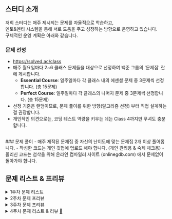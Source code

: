 ## 스터디 소개

저희 스터디는 매주 제시되는 문제를 자율적으로 학습하고,  
멘토&멘티 시스템을 통해 서로 도움을 주고 성장하는 방향으로 운영하고 있습니다.  
구체적인 운영 계획은 아래와 같습니다.

### 문제 선정
- https://solved.ac/class
- 매주 월요일마다 2~6 클래스 문제들을 대상으로 선정하여 백준 그룹의 '문제집' 란에 게시합니다.
  - **Essential Course**: 일주일마다 각 클래스 내의 에센셜 문제 중 3문제씩 선정합니다. (총 15문제)
  - **Perfect Course**: 일주일마다 각 클래스의 나머지 문제 중 3문제씩 선정합니다. (총 15문제)
- 선정 기준은 랜덤이므로, 문제 풀이를 위한 방향(알고리즘 선정) 부터 직접 설계하는걸 권장합니다.
- 개인적인 의견으로는, 코딩 테스트 역량을 키우는 데는 Class 4까지만 푸셔도 충분합니다.
<br>
### 문제 풀이
- 매주 제작된 문제집 중 자신의 난이도에 맞는 문제집 2개 이상 풀어옵니다.
- 작성한 코드는 개인 깃헙에 업로드 해야 합니다. (개인 관리용 & 숙제 체크용)
- 올리신 코드는 첨삭을 위해 온라인 컴파일러 사이트 (onlinegdb.com) 에서 문제없이 돌아가야 합니다.
<br>

## 문제 리스트 & 프리뷰
<details>
<summary> 1주차 문제 리스트 </summary>
<div markdown="1">

|분류|번호|제목|링크|
|--|--|--|--|
|<img src="class/c2.svg">|1546|평균|<a href="https://www.acmicpc.net/problem/1546"> 🔗 </a>
|<img src="class/c2.svg">|11866|요세푸스 문제 0|<a href="https://www.acmicpc.net/problem/11866"> 🔗 </a>
|<img src="class/c2.svg">|2798|블랙잭|<a href="https://www.acmicpc.net/problem/2798"> 🔗 </a>
|<img src="class/c3.svg">|1620|나는야 포켓몬 마스터 이다솜|<a href="https://www.acmicpc.net/problem/1620"> 🔗 </a>
|<img src="class/c3.svg">|1927|최소 힙|<a href="https://www.acmicpc.net/problem/1927"> 🔗 </a>
|<img src="class/c3.svg">|2606|바이러스|<a href="https://www.acmicpc.net/problem/2606"> 🔗 </a>
|<img src="class/c4.svg">|1629|곱셈|<a href="https://www.acmicpc.net/problem/1629"> 🔗 </a>
|<img src="class/c4.svg">|11660|구간 합 구하기 5|<a href="https://www.acmicpc.net/problem/11660"> 🔗 </a>
|<img src="class/c4.svg">|12865|평범한 배낭|<a href="https://www.acmicpc.net/problem/12865"> 🔗 </a>
|<img src="class/c5.svg">|1463|가장 긴 증가하는 부분 수열 2|<a href="https://www.acmicpc.net/problem/1463"> 🔗 </a>
|<img src="class/c5.svg">|1074|팰린드롬?|<a href="https://www.acmicpc.net/problem/1074"> 🔗 </a>
|<img src="class/c5.svg">|9095|부분합|<a href="https://www.acmicpc.net/problem/9095"> 🔗 </a>
|<img src="class/c6.svg">|11438|LCA 2|<a href="https://www.acmicpc.net/problem/11438"> 🔗 </a>
|<img src="class/c6.svg">|13334|철로|<a href="https://www.acmicpc.net/problem/13334"> 🔗 </a>
|<img src="class/c6.svg">|5719|거의 최단 경로|<a href="https://www.acmicpc.net/problem/5719"> 🔗 </a>

</div>
</details>

<details>
<summary> 2주차 문제 프리뷰 </summary>
<div markdown="1">

## CLASS2
[1018 체스판 다시 칠하기](https://www.acmicpc.net/problem/1018)
* N,M의 제한이 50인 문제로, 최적화를 할 필요가 없는 문제입니다.
* 최적화를 요하는 문제로 아래 문제가 있습니다. (골드5)
  * [25682 체스판 다시 칠하기 2](https://www.acmicpc.net/problem/25682)

[1259 팰린드롬수](https://www.acmicpc.net/problem/1259)
* '팰린드롬'이라는 성질은 앞으로 알고리즘 문제에서 빈번하게 등장할 예정입니다.
* 팰린드롬과 관련된 아래 문제를 추천드립니다.
  * [1213 팰린드롬 만들기](https://www.acmicpc.net/problem/1213)

[2164 카드2](https://www.acmicpc.net/problem/2164)
* 이 문제도 최적화를 할 필요는 없습니다.
* 그러나, O(logN)으로 풀 수 있는 문제라는 걸 감안하면 최적화를 해보는 게 바람직해 보입니다.
  * Input이 '1044483647'일 때, Output이 '1015225470'가 나오는 코드를 작성해보세요 (비슷한 문제를 못찾음 ㅠ)


## CLASS3
[1463 1로 만들기](https://www.acmicpc.net/problem/1463)
* 접근 방법이 대개 비슷할 수 밖에 없는 문제입니다.
* 이미 정형화된 문제가 다양한 바리에이션이 있으며, 아래와 같은 문제들을 소개드립니다.
  * [12852 1로 만들기 2 (실버1)](https://www.acmicpc.net/problem/12852)
  * [27440 1로 만들기 3 (골드4)](https://www.acmicpc.net/problem/27440)

[1074 Z](https://www.acmicpc.net/problem/1074)
* 이 문제도 접근 방법이 거의 비슷할거라 생각합니다.
* 아래 문제도 함께 풀어보며 비슷하게 접근했는지 한 번 생각해보면 좋을 듯 합니다.
  * [10993 별 찍기 - 18 (골드4)](https://www.acmicpc.net/problem/10993)

[9095 1, 2, 3 더하기](https://www.acmicpc.net/problem/9095)
* 마찬가지로 바리에이션이 많은 문제입니다. (다 풀면 천재)
  * [2156 포도주 시식 (실버1)](https://www.acmicpc.net/problem/2156)
  * [12101 1, 2, 3 더하기 2](https://www.acmicpc.net/problem/12101)
  * [15988 1, 2, 3 더하기 3](https://www.acmicpc.net/problem/15988)
  * [15989 1, 2, 3 더하기 4](https://www.acmicpc.net/problem/15989)
  * [15990 1, 2, 3 더하기 5](https://www.acmicpc.net/problem/15990)
  * [15991 1, 2, 3 더하기 6](https://www.acmicpc.net/problem/15991)
  * [15992 1, 2, 3 더하기 7](https://www.acmicpc.net/problem/15992)
  * [15993 1, 2, 3 더하기 8](https://www.acmicpc.net/problem/15993)
  * [16195 1, 2, 3 더하기 9](https://www.acmicpc.net/problem/16195)

## CLASS4
[1238 파티](https://www.acmicpc.net/problem/1238)
* 그래프의 특정 이론을 응용하는 문제입니다.
* 이 문제를 쉽게 풀었거나, 다른 응용 문제가 궁금하다면 다음과 같은 문제가 있습니다.
  * [13911 집 구하기 (골드2)](https://www.acmicpc.net/problem/13911)
  * [16118 달빛 여우 (골드1, 어려움)](https://www.acmicpc.net/problem/16118)

[2206 벽 부수고 이동하기](https://www.acmicpc.net/problem/2206)
* 기초적인 4방향 탐색 문제에서, 특정 조건이 추가되면서 까다로워진 케이스입니다.
* 시리즈가 있으며, 난이도는 대체로 비슷합니다. (견우와 직녀는 조금 어려워요)
  * [14442 벽 부수고 이동하기 2](https://www.acmicpc.net/problem/14442)
  * [16933 벽 부수고 이동하기 3](https://www.acmicpc.net/problem/16933)
  * [16946 벽 부수고 이동하기 4](https://www.acmicpc.net/problem/16946)
  * [16137 견우와 직녀 (골드2)](https://www.acmicpc.net/problem/16137)

[1991 트리 순회](https://www.acmicpc.net/problem/1991)
* 트리의 전위 순회, 중위 순회, 후위 순회와 관련된 학습적인 문제입니다.
* 아마 나중에 Class5에서 더 깊게 다룰 예정이므로, 여기서는 맛만 보고 넘어갑시다

## CLASS5
[1197 최소 스패닝 트리](https://www.acmicpc.net/problem/1197)
* 선행 지식이 필요한 문제로써, 1시간 내외로 고민해보고 이론을 학습하시는 걸 추천드립니다.
* 생각해보니 제목이 MST네요 최소 스패닝 트리(이하 MST) 만드는 테크닉을 알아야 합니다.
* MST 문제는 대체로 MST 문제라는걸 스포 당하는 순간 쉬워집니다. 그래서 함부로 문제 추천은 못하겠습니다.
* 그래도 아래 기본 문제는 추천해봄직 하다고 생각했습니다.
  * [13418 학교 탐방하기 (골드3)](https://www.acmicpc.net/problem/13418)

[13460 구슬 탈출 2](https://www.acmicpc.net/problem/13460)
* 구슬탈출은 꽤 어려운 시뮬레이션 문제 중 하나로, 특히 코드 최적화가 굉장히 까다롭습니다.
* 시리즈 문제의 요구사항이 대부분 같으므로, 구슬 탈출 3, 4 부터 풀고 나머지를 제출하시면 나머지도 무난히 풀립니다.
  * [13459 구슬 탈출 1](https://www.acmicpc.net/problem/13459)
  * [15644 구슬 탈출 3](https://www.acmicpc.net/problem/15644)
  * [15653 구슬 탈출 4](https://www.acmicpc.net/problem/15653)
* 조금 쉬운 구현 문제로는 아래 문제를 추천합니다.
  * [11559 Puyo Puyo](https://www.acmicpc.net/problem/11559)

[2252 줄 세우기](https://www.acmicpc.net/problem/2252)
* 최소 스패닝 트리처럼, 그래프에서 꽤 유용한 이론 중 하나를 사용하는 문제입니다.
* 마찬가지로 1시간 내외로 고민해보고 이론을 학습하시는 걸 추천드립니다.
* 응용문제가 다른 복합적인 알고리즘과 함께 제시되는 경우가 많으므로 그냥 이론만 배우는걸 추천드립니다.

## CLASS6
[19585 전설](https://www.acmicpc.net/problem/19585)
* 응용 문제야 많지만... 제가 이 난이도 이상으로 이 알고리즘 응용 문제를 아직 못풀어봤습니다.
* JAVA 기준으로 시간 관리가 굉장히 빡빡합니다.

[2533 사회망 서비스(SNS)](https://www.acmicpc.net/problem/19585)
* 비슷한 유형으로 아래 문제가 있습니다.
  * [1135 뉴스 전하기](https://www.acmicpc.net/problem/1135)

[11280 2-SAT - 3](https://www.acmicpc.net/problem/11280)
* 이 문제의 하위 개념까지 배우고 왔다면 사실 저희 스터디에서 배울 게 딱히 없긴 해요
* 하위 개념 문제로 유명한 문제를 하나 소개해드리겠습니다. (아래꺼부터 풀고 와야 함)
  * [2150 Strongly Connected Component](https://www.acmicpc.net/problem/2150)
  * [12880 그래프 차이 최소](https://www.acmicpc.net/problem/12880)

</div>
</details>


<details>
<summary> 3주차 문제 프리뷰 </summary>
<div markdown="1">

## CLASS2
[10814 나이순 정렬](https://www.acmicpc.net/problem/10814)
* 클래식한 정렬 문제입니다. 정렬 방법을 '잘' 구현하는 건 앞으로도 도움이 되니 확실하게 익혀두시기 바랍니다.
  * [11651 좌표 정렬하기 2](https://www.acmicpc.net/problem/11651)
  * [5648 역원소 정렬](https://www.acmicpc.net/problem/5648)

[10845 큐](https://www.acmicpc.net/problem/10845)
* 더러운 구현 문제지만 한번쯤은 이런걸 해둘 필요가 있습니다.
* 명령이 들어오고 처리하는 문제에서, 각 명령을 함수화 시키는 연습을 해두면 좋습니다. 가령 아래처럼...
```
while(N--){
    cin >> s;
    if(s == "push") _push();
    if(s == "pop") _pop();
    if(s == "size") _size();
    if(s == "empty") _empty();
    if(s == "front") _front();
    if(s == "back") _back();
}
```

[11050 이항 계수 1](https://www.acmicpc.net/problem/11050)
* 아직 최적화가 필요없는 이항 계수 문제입니다.
* 이항 계수와 관련하여 최적화를 요구하는 문제가 굉장히 많으며, 그 난이도도 다양합니다.
* 여기서는 실버, 골드 수준 문제만 소개하겠습니다.
  * [11051 이항 계수 2](https://www.acmicpc.net/problem/11051)
  * [15824 너 봄에는 캡사이신이 맛있단다](https://www.acmicpc.net/problem/15824)
  * [11401 이항 계수 3](https://www.acmicpc.net/problem/11401)

## CLASS3
[1003 피보나치 함수](https://www.acmicpc.net/problem/1003)
* 피보나치도 알고리즘에서 굉장히 많이 응용되는 수열 중 하나입니다
* 비슷한 문제들을 모두 모아봤습니다 (골드 문제는 응용 & 최적화가 필요합니다)
  * [10826 피보나치 수 4](https://www.acmicpc.net/problem/10826)
  * [1788 피보나치 수의 확장](https://www.acmicpc.net/problem/1788)
  * [15624 피보나치 수 7](https://www.acmicpc.net/problem/15624)
  * [14495 피보나치 비스무리한 수열](https://www.acmicpc.net/problem/15624)
  * [17175 피보나치는 지겨웡~](https://www.acmicpc.net/problem/15624)
  * [9009 피보나치](https://www.acmicpc.net/problem/9009)
  * [11442 홀수번째 피보나치 수의 합 (골드)](https://www.acmicpc.net/problem/11442)
  * [11443 짝수번째 피보나치 수의 합 (골드)](https://www.acmicpc.net/problem/11443)
  * [11444 피보나치 수 6 (골드)](https://www.acmicpc.net/problem/11444)

[11723 집합](https://www.acmicpc.net/problem/11723)
* 딱히 적을 말이 없네요 귀찮은 구현 문제입니다.

[2630 색종이 만들기](https://www.acmicpc.net/problem/2630)
* 좋은 문제이고, 이런 유형이 코테에 종종 나옵니다. 아래 문제들도 적극 추천드립니다.
  * [17829 222-풀링](https://www.acmicpc.net/problem/17829)
  * [9097 Quad Trees](https://www.acmicpc.net/problem/9097)


## CLASS4
[1753 최단경로](https://www.acmicpc.net/problem/1753)
* 저번주 파티(1238) 문제를 풀었다면 아마 쉽게 풀었으리라 생각합니다.
* 그러므로 저번주 문제를 그대로 추천드리며, 혹시라도 다 푸신 분을 위해 문제 하나 추가하겠습니다.
  * [5529 저택](https://www.acmicpc.net/problem/5529)

[15650 N과 M(2)](https://www.acmicpc.net/problem/15650)
* 수업에서 다뤘던 문제입니다. 복습 느낌으로 아래 문제들을 풀어보세요 (다풀면 백트래킹 마스터)
  * [15649 N과 M(1)](https://www.acmicpc.net/problem/15649)
  * [15651 N과 M(3)](https://www.acmicpc.net/problem/15651)
  * [15652 N과 M(4)](https://www.acmicpc.net/problem/15652)
  * [15654 N과 M(5)](https://www.acmicpc.net/problem/15654)
  * [15655 N과 M(6)](https://www.acmicpc.net/problem/15655)
  * [15656 N과 M(7)](https://www.acmicpc.net/problem/15656)
  * [15657 N과 M(8)](https://www.acmicpc.net/problem/15657)
  * [15663 N과 M(9)](https://www.acmicpc.net/problem/15663)
  * [15664 N과 M(10)](https://www.acmicpc.net/problem/15664)
  * [15665 N과 M(11)](https://www.acmicpc.net/problem/15665)

[1918 후위 표기식](https://www.acmicpc.net/problem/1918)
* 이론으로만 배웠던 후위 표기식을 실습하는 문제입니다!
* 처음에 구현하기 정말정말 어려워요. 그래도 포기하지 말고 도전해보길 바래요


## CLASS5
[17387 선분 교차 2](https://www.acmicpc.net/problem/17387)
* 솔직히 코테에 큰 도움이 되는 문제는 아닙니다.
* 그래도 기하학 문제를 풀면 수학적 사고력이 많이 올라가니 시간이 남으면 도전해보세요
* 아래 문제는 기하학에서 주로 다루는 CCW를 소개하고 있습니다.
  * [11758 CCW](https://www.acmicpc.net/problem/11758)
  * [17386 선분 교차 1](https://www.acmicpc.net/problem/17386)
  * [12781 PIZZA ALBOLOC](https://www.acmicpc.net/problem/12781)

[12100 2048 (Easy)](https://www.acmicpc.net/problem/12100)
* 쉽지 않은 시뮬레이션 문제입니다. 구슬 탈출과 로직이 비슷해보이지만 저한테는 훨씬 더 까다로운 문제였습니다.
* Hard까지 도전...?
  * [12094 2048 (Hard)](https://www.acmicpc.net/problem/12094)

[14003 가장 긴 증가하는 부분 수열 5](https://www.acmicpc.net/problem/14003)
* 코테에서, 만약 LIS를 가장 어렵게 낸다면 이 정도 난이도가 될 듯 합니다
* 그러니까 이거 이해하고 적절히 잘 구현했다면, 앞으로 어떤 코테도 무난하게 풀 수 있을거에요
  * [3745 오름세](https://www.acmicpc.net/problem/3745)


## CLASS6
[1533 길의 개수](https://www.acmicpc.net/problem/1533)
* 단순히 구현하면 시간초과가 나기 때문에, Class 5 정도의 알고리즘을 적절히 잘 응용하는 문제입니다.
* 다시 말해서 Class 5를 풀고 오셨다면 이 문제도 충분히 푸실 수 있습니다.

[1789 찾기](https://www.acmicpc.net/problem/1786)
* 정말 유명한 kmp 알고리즘을 배우는 문제입니다.
* 1학기 수업 중에 배우는 걸로 아는데, 미리 배워두면 나중에 따라가기 훨씬 쉬워질 겁니다.
* kmp 문제들 대부분이 주제가 kmp라는 걸 아는 순간 쉬워지는 문제들이라서... 응용 문제 하나만 남겨두겠습니다.
  * [13506 카멜레온 부분 문자열](https://www.acmicpc.net/problem/13506)

[2042 구간 합 구하기](https://www.acmicpc.net/problem/2042)
* 어쩌면 Class 6 중에서 가장 쉬운 알고리즘을 배우는 문제입니다.
* 쿼리를 처리하는 이런 유형의 문제가 플래티넘 이상 문제의 10%는 차지하니, 구현 방법을 잘 숙지해둬야 나중에 응용 문제에서 헤매지 않을겁니다.
  * [14438 수열과 쿼리 17](https://www.acmicpc.net/problem/14438)
  * [11505 구간 곱 구하기](https://www.acmicpc.net/problem/11505)

</div>
</details>


<details>
<summary> 4주차 문제 리스트 & 리뷰 <a href="https://renecantata.notion.site/4-07811d69ab4d4a58bfd6f9292aeb812a?pvs=4"> 🔗 </a></summary>
<div markdown="1">

|분류|번호|제목|링크|
|--|--|--|--|
|<img src="class/c2.svg">|2609|최대공약수와 최소공배수|<a href="https://www.acmicpc.net/problem/2609"> 🔗 </a>
|<img src="class/c2.svg">|10866|덱|<a href="https://www.acmicpc.net/problem/10866"> 🔗 </a>
|<img src="class/c2.svg">|2751|수 정렬하기2|<a href="https://www.acmicpc.net/problem/2751"> 🔗 </a>
|<img src="class/c3.svg">|7576|토마토|<a href="https://www.acmicpc.net/problem/7576"> 🔗 </a>
|<img src="class/c3.svg">|18870|좌표 압축|<a href="https://www.acmicpc.net/problem/18870"> 🔗 </a>
|<img src="class/c3.svg">|1764|듣보잡|<a href="https://www.acmicpc.net/problem/1764"> 🔗 </a>
|<img src="class/c4.svg">|1932|정수 삼각형|<a href="https://www.acmicpc.net/problem/1932"> 🔗 </a>
|<img src="class/c4.svg">|15663|N과 M (9)|<a href="https://www.acmicpc.net/problem/15663"> 🔗 </a>
|<img src="class/c4.svg">|11725|트리의 부모 찾기|<a href="https://www.acmicpc.net/problem/11725"> 🔗 </a>
|<img src="class/c5.svg">|2166|다각형의 면적|<a href="https://www.acmicpc.net/problem/2166"> 🔗 </a>
|<img src="class/c5.svg">|1202|보석 도둑|<a href="https://www.acmicpc.net/problem/1202"> 🔗 </a>
|<img src="class/c5.svg">|1208|부분수열의 합 2|<a href="https://www.acmicpc.net/problem/1208"> 🔗 </a>
|<img src="class/c6.svg">|1725|히스토그램|<a href="https://www.acmicpc.net/problem/1725"> 🔗 </a>
|<img src="class/c6.svg">|16287|Parcel|<a href="https://www.acmicpc.net/problem/16287"> 🔗 </a>
|<img src="class/c6.svg">|2357|최솟값과 최댓값|<a href="https://www.acmicpc.net/problem/2357"> 🔗 </a>

</div>
</details>